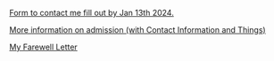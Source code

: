 [Form to contact me fill out by Jan 13th 2024.](https://forms.gle/HXWPrpXJs32NBvbE8)

[More information on admission (with Contact Information and Things)](https://forms.gle/HXWPrpXJs32NBvbE8)

[My Farewell Letter](/Farewell.pdf)



